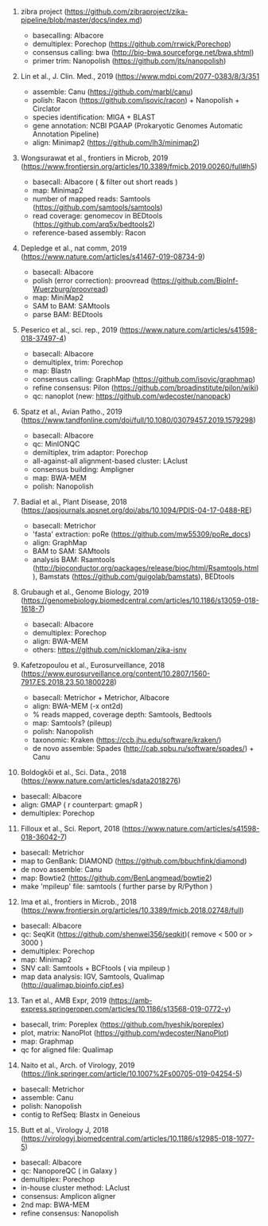 



1. zibra project (https://github.com/zibraproject/zika-pipeline/blob/master/docs/index.md)  
   - basecalling: Albacore  
   - demultiplex: Porechop (https://github.com/rrwick/Porechop)  
   - consensus calling: bwa (http://bio-bwa.sourceforge.net/bwa.shtml)  
   - primer trim: Nanopolish (https://github.com/jts/nanopolish)  
2. Lin et al., J. Clin. Med., 2019 (https://www.mdpi.com/2077-0383/8/3/351  
   - assemble: Canu (https://github.com/marbl/canu)  
   - polish: Racon (https://github.com/isovic/racon) + Nanopolish + Circlator  
   - species identification: MIGA + BLAST  
   - gene annotation: NCBI PGAAP (Prokaryotic Genomes Automatic Annotation Pipeline)  
   - align: Minimap2 (https://github.com/lh3/minimap2)  

3. Wongsurawat et al., frontiers in Microb, 2019 (https://www.frontiersin.org/articles/10.3389/fmicb.2019.00260/full#h5)  
   - basecall: Albacore ( & filter out short reads )  
   - map: Minimap2  
   - number of mapped reads: Samtools (https://github.com/samtools/samtools)  
   - read coverage: genomecov in BEDtools (https://github.com/arq5x/bedtools2)   
   - reference-based assembly: Racon  

4. Depledge et al., nat comm, 2019 (https://www.nature.com/articles/s41467-019-08734-9)  
   - basecall: Albacore  
   - polish (error correction): proovread (https://github.com/BioInf-Wuerzburg/proovread)  
   - map: MiniMap2  
   - SAM to BAM: SAMtools  
   - parse BAM: BEDtools  

5. Peserico et al., sci. rep., 2019 (https://www.nature.com/articles/s41598-018-37497-4)  
   - basecall: Albacore  
   - demultiplex, trim: Porechop  
   - map: Blastn  
   - consensus calling: GraphMap (https://github.com/isovic/graphmap)  
   - refine consensus: Pilon (https://github.com/broadinstitute/pilon/wiki)  
   - qc: nanoplot (new: https://github.com/wdecoster/nanopack)  

6. Spatz et al., Avian Patho., 2019 (https://www.tandfonline.com/doi/full/10.1080/03079457.2019.1579298)  
   - basecall: Albacore  
   - qc: MinIONQC  
   - demiltiplex, trim adaptor: Porechop  
   - all-against-all alignment-based cluster: LAclust  
   - consensus building: Ampligner  
   - map: BWA-MEM  
   - polish: Nanopolish  

7. Badial et al.,  Plant Disease, 2018 (https://apsjournals.apsnet.org/doi/abs/10.1094/PDIS-04-17-0488-RE)  
   - basecall: Metrichor  
   - 'fasta' extraction: poRe (https://github.com/mw55309/poRe_docs)  
   - align: GraphMap  
   - BAM to SAM: SAMtools  
   - analysis BAM: Rsamtools (http://bioconductor.org/packages/release/bioc/html/Rsamtools.html), Bamstats (https://github.com/guigolab/bamstats), BEDtools  

8. Grubaugh et al., Genome Biology, 2019 (https://genomebiology.biomedcentral.com/articles/10.1186/s13059-018-1618-7)  
   - basecall: Albacore  
   - demultiplex: Porechop  
   - align: BWA-MEM  
   - others: https://github.com/nickloman/zika-isnv  

9. Kafetzopoulou et al., Eurosurveillance, 2018 (https://www.eurosurveillance.org/content/10.2807/1560-7917.ES.2018.23.50.1800228)  
   - basecall: Metrichor + Metrichor, Albacore  
   - align: BWA-MEM (-x ont2d)  
   - % reads mapped, coverage depth: Samtools, Bedtools  
   - map: Samtools? (pileup)  
   - polish: Nanopolish  
   - taxonomic: Kraken (https://ccb.jhu.edu/software/kraken/)  
   - de novo assemble: Spades (http://cab.spbu.ru/software/spades/) + Canu  
  
10. Boldogkői et al., Sci. Data., 2018 (https://www.nature.com/articles/sdata2018276)  
   - basecall: Albacore  
   - align: GMAP ( r counterpart: gmapR )  
   - demultiplex: Porechop  

11. Filloux et al., Sci. Report, 2018 (https://www.nature.com/articles/s41598-018-36042-7)  
   - basecall: Metrichor  
   - map to GenBank: DIAMOND (https://github.com/bbuchfink/diamond)  
   - de novo assemble: Canu  
   - map: Bowtie2 (https://github.com/BenLangmead/bowtie2)  
   - make 'mpileup' file: samtools ( further parse by R/Python )  
 
12. Ima et al., frontiers in Microb., 2018 (https://www.frontiersin.org/articles/10.3389/fmicb.2018.02748/full)  
   - basecall: Albacore  
   - qc: SeqKit (https://github.com/shenwei356/seqkit)( remove < 500 or > 3000 )
   - demultiplex: Porechop  
   - map: Minimap2  
   - SNV call: Samtools + BCFtools ( via mpileup )  
   - map data analysis: IGV, Samtools, Qualimap (http://qualimap.bioinfo.cipf.es)  

13. Tan et al., AMB Expr, 2019 (https://amb-express.springeropen.com/articles/10.1186/s13568-019-0772-y)  
   - basecall, trim: Poreplex (https://github.com/hyeshik/poreplex)  
   - plot, matrix: NanoPlot (https://github.com/wdecoster/NanoPlot)  
   - map: Graphmap  
   - qc for aligned file: Qualimap  

14. Naito et al., Arch. of Virology, 2019 (https://link.springer.com/article/10.1007%2Fs00705-019-04254-5)  
   - basecall: Metrichor  
   - assemble: Canu  
   - polish: Nanopolish  
   - contig to RefSeq: Blastx in Geneious  

15. Butt et al., Virology J, 2018 (https://virologyj.biomedcentral.com/articles/10.1186/s12985-018-1077-5)  
   - basecall: Albacore  
   - qc: NanoporeQC ( in Galaxy )  
   - demultiplex: Porechop  
   - in-house cluster method: LAclust  
   - consensus: Amplicon aligner  
   - 2nd map: BWA-MEM  
   - refine consensus: Nanopolish  


